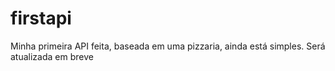 # firstapi
Minha primeira API feita, baseada em uma pizzaria, ainda está simples. Será atualizada em breve
